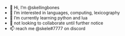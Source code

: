 - 👋 Hi, I’m @skellingbones
- 👀 I’m interested in languages, computing, lexicography
- 🌱 I’m currently learning python and lua
- 💞️ not looking to collaborate until further notice
- 📫 reach me @skele#7777 on discord

